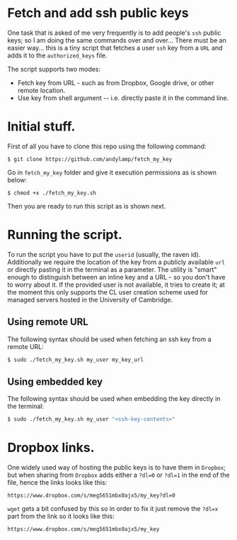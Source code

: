 # Fetch and add ssh public keys

One task that is asked of me very frequently is to add people's `ssh` public
keys; so I am doing the same commands over and over... There must
be an easier way... this is a tiny script that fetches a user `ssh` key from 
a `URL` and adds it to the `authorized_keys` file.

The script supports two modes:

 - Fetch key from URL - such as from Dropbox, Google drive, or other remote location.
 - Use key from shell argument -- i.e. directly paste it in the command line.

# Initial stuff.

First of all you have to clone this repo using the following command:

```
$ git clone https://github.com/andylamp/fetch_my_key
```

Go in `fetch_my_key` folder and give it execution permissions as is shown
below:

```
$ chmod +x ./fetch_my_key.sh
```

Then you are ready to run this script as is shown next.

# Running the script.

To run the script you have to put the `userid` (usually, the raven id).
Additionally we require the location of the key from a publicly available `url` or directly pasting it in the terminal as a parameter. 
The utility is "smart" enough to distinguish between an inline key and a URL - so you don't have to worry about it.
If the provided user is not available, it tries to create it; at the moment this only supports the CL user creation scheme used for managed servers hosted in the University of Cambridge.

## Using remote URL

The following syntax should be used when fetching an ssh key from a remote URL:

```bash
$ sudo ./fetch_my_key.sh my_user my_key_url
```

## Using embedded key

The following syntax should be used when embedding the key directly in the terminal:

```bash
$ sudo ./fetch_my_key.sh my_user "<ssh-key-contents>"
```

# Dropbox links.

One widely used way of hosting the public keys is to have them in `Dropbox`; but when
sharing from `Dropbox` adds either a `?dl=0` or `?dl=1` in the end of the file,
hence the links looks like this:

```
https://www.dropbox.com/s/meg5651mbx0ajx5/my_key?dl=0
```

`wget` gets a bit confused by this so in order to fix it just remove the `?dl=x`
part from the link so it looks like this:

```
https://www.dropbox.com/s/meg5651mbx0ajx5/my_key
```